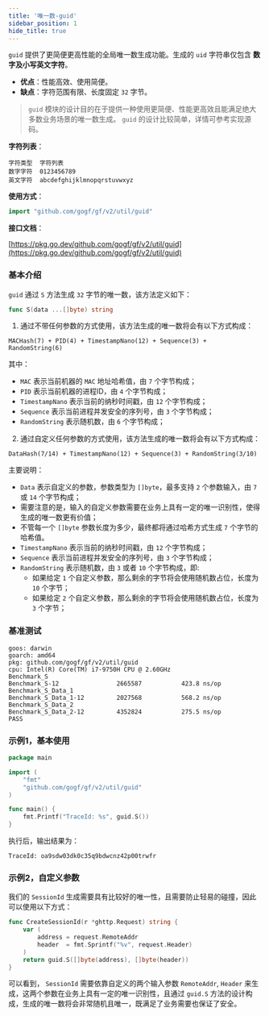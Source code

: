 ```yaml
---
title: '唯一数-guid'
sidebar_position: 1
hide_title: true
---
```


`guid` 提供了更简便更高性能的全局唯一数生成功能。生成的 `uid` 字符串仅包含 **数字及小写英文字符**。

- **优点**：性能高效、使用简便。
- **缺点**：字符范围有限、长度固定 `32` 字节。

> `guid` 模块的设计目的在于提供一种使用更简便、性能更高效且能满足绝大多数业务场景的唯一数生成。 `guid` 的设计比较简单，详情可参考实现源码。

**字符列表**：

```
字符类型  字符列表
数字字符  0123456789
英文字符  abcdefghijklmnopqrstuvwxyz
```

**使用方式**：

```go
import "github.com/gogf/gf/v2/util/guid"
```

**接口文档**：

[https://pkg.go.dev/github.com/gogf/gf/v2/util/guid](https://pkg.go.dev/github.com/gogf/gf/v2/util/guid)

### 基本介绍

`guid` 通过 `S` 方法生成 `32` 字节的唯一数，该方法定义如下：

```go
func S(data ...[]byte) string
```

1. 通过不带任何参数的方式使用，该方法生成的唯一数将会有以下方式构成：

`MACHash(7) + PID(4) + TimestampNano(12) + Sequence(3) + RandomString(6)`

其中：

   - `MAC` 表示当前机器的 `MAC` 地址哈希值，由 `7` 个字节构成；
   - `PID` 表示当前机器的进程ID，由 `4` 个字节构成；
   - `TimestampNano` 表示当前的纳秒时间戳，由 `12` 个字节构成；
   - `Sequence` 表示当前进程并发安全的序列号，由 `3` 个字节构成；
   - `RandomString` 表示随机数，由 `6` 个字节构成；
2. 通过自定义任何参数的方式使用，该方法生成的唯一数将会有以下方式构成：

`DataHash(7/14) + TimestampNano(12) + Sequence(3) + RandomString(3/10)`

主要说明：

   - `Data` 表示自定义的参数，参数类型为 `[]byte`，最多支持 `2` 个参数输入，由 `7` 或 `14` 个字节构成；
   - 需要注意的是，输入的自定义参数需要在业务上具有一定的唯一识别性，使得生成的唯一数更有价值；
   - 不管每一个 `[]byte` 参数长度为多少，最终都将通过哈希方式生成 `7` 个字节的哈希值。
   - `TimestampNano` 表示当前的纳秒时间戳，由 `12` 个字节构成；
   - `Sequence` 表示当前进程并发安全的序列号，由 `3` 个字节构成；
   - `RandomString` 表示随机数，由 `3` 或者 `10` 个字节构成，即:
     - 如果给定 `1` 个自定义参数，那么剩余的字节将会使用随机数占位，长度为 `10` 个字节；
     - 如果给定 `2` 个自定义参数，那么剩余的字节将会使用随机数占位，长度为 `3` 个字节；

### 基准测试

```
goos: darwin
goarch: amd64
pkg: github.com/gogf/gf/v2/util/guid
cpu: Intel(R) Core(TM) i7-9750H CPU @ 2.60GHz
Benchmark_S
Benchmark_S-12                2665587           423.8 ns/op
Benchmark_S_Data_1
Benchmark_S_Data_1-12         2027568           568.2 ns/op
Benchmark_S_Data_2
Benchmark_S_Data_2-12         4352824           275.5 ns/op
PASS
```

### 示例1，基本使用

```go
package main

import (
    "fmt"
    "github.com/gogf/gf/v2/util/guid"
)

func main() {
    fmt.Printf("TraceId: %s", guid.S())
}
```

执行后，输出结果为：

```
TraceId: oa9sdw03dk0c35q9bdwcnz42p00trwfr
```

### 示例2，自定义参数

我们的 `SessionId` 生成需要具有比较好的唯一性，且需要防止轻易的碰撞，因此可以使用以下方式：

```go
func CreateSessionId(r *ghttp.Request) string {
    var (
        address = request.RemoteAddr
        header  = fmt.Sprintf("%v", request.Header)
    )
    return guid.S([]byte(address), []byte(header))
}
```

可以看到， `SessionId` 需要依靠自定义的两个输入参数 `RemoteAddr`, `Header` 来生成，这两个参数在业务上具有一定的唯一识别性，且通过 `guid.S` 方法的设计构成，生成的唯一数将会非常随机且唯一，既满足了业务需要也保证了安全。